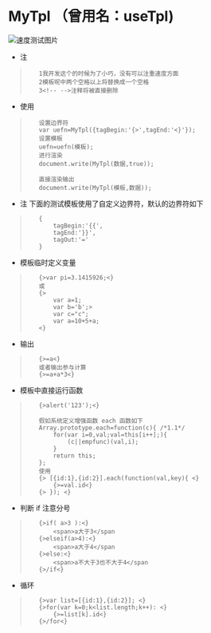 # MyTpl （曾用名：useTpl)

![速度测试图片](https://github.com/NeverGiveUpLZ/useTpl/blob/master/_speed.png)

*    注
>        1我开发这个的时候为了小巧，没有可以注重速度方面
>        2模板呢中两个空格以上将替换成一个空格
>        3<!-- -->注释将被直接删除
	
*   使用
>        设置边界符
>        var uefn=MyTpl({tagBegin:'{>',tagEnd:'<}'});
>        设置模板
>        uefn=uefn(模板);
>        进行渲染
>        document.write(MyTpl(数据,true));
>
>        直接渲染输出
>        document.write(MyTpl(模板,数据));

*   注 下面的测试模板使用了自定义边界符，默认的边界符如下
>        {
>            tagBegin:'{{',
>            tagEnd:'}}',
>            tagOut:'='
>        }
*   模板临时定义变量
>        {>var pi=3.1415926;<}
>        或
>        {>
>            var a=1;
>            var b='b';>
>            var c="c";
>            var a=10+5+a;
>        <}


*    输出
>        {>=a<}
>        或者输出参与计算
>        {>=a+a*3<}

*    模板中直接运行函数
>        {>alert('123');<}
>        
>        假如系统定义增强函数 each 函数如下
>        Array.prototype.each=function(c){ /*1.1*/
>            for(var i=0,val;val=this[i++];){
>                (c||empfunc)(val,i);
>            }
>            return this;
>        };
>        使用
>        {> [{id:1},{id:2}].each(function(val,key){ <}
>            {>=val.id<}
>        {> }); <}
>
*    判断 if 注意分号
>        {>if( a>3 ):<}
>            <span>a大于3</span
>        {>elseif(a>4):<}
>            <span>a大于4</span
>        {>else:<}
>            <span>a不大于3也不大于4</span
>        {>/if<}
>
*    循环
>        {>var list=[{id:1},{id:2}]; <}
>        {>for(var k=0;k<list.length;k++): <}
>            {>=list[k].id<}
>        {>/for<}
>
>
